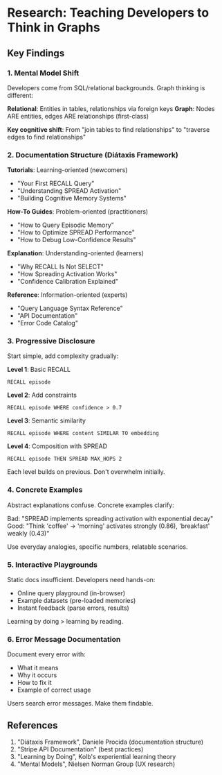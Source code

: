 # Research: Teaching Developers to Think in Graphs

## Key Findings

### 1. Mental Model Shift

Developers come from SQL/relational backgrounds. Graph thinking is different:

**Relational**: Entities in tables, relationships via foreign keys
**Graph**: Nodes ARE entities, edges ARE relationships (first-class)

**Key cognitive shift**: From "join tables to find relationships" to "traverse edges to find relationships"

### 2. Documentation Structure (Diátaxis Framework)

**Tutorials**: Learning-oriented (newcomers)
- "Your First RECALL Query"
- "Understanding SPREAD Activation"
- "Building Cognitive Memory Systems"

**How-To Guides**: Problem-oriented (practitioners)
- "How to Query Episodic Memory"
- "How to Optimize SPREAD Performance"
- "How to Debug Low-Confidence Results"

**Explanation**: Understanding-oriented (learners)
- "Why RECALL Is Not SELECT"
- "How Spreading Activation Works"
- "Confidence Calibration Explained"

**Reference**: Information-oriented (experts)
- "Query Language Syntax Reference"
- "API Documentation"
- "Error Code Catalog"

### 3. Progressive Disclosure

Start simple, add complexity gradually:

**Level 1**: Basic RECALL
```
RECALL episode
```

**Level 2**: Add constraints
```
RECALL episode WHERE confidence > 0.7
```

**Level 3**: Semantic similarity
```
RECALL episode WHERE content SIMILAR TO embedding
```

**Level 4**: Composition with SPREAD
```
RECALL episode THEN SPREAD MAX_HOPS 2
```

Each level builds on previous. Don't overwhelm initially.

### 4. Concrete Examples

Abstract explanations confuse. Concrete examples clarify:

Bad: "SPREAD implements spreading activation with exponential decay"
Good: "Think 'coffee' → 'morning' activates strongly (0.86), 'breakfast' weakly (0.43)"

Use everyday analogies, specific numbers, relatable scenarios.

### 5. Interactive Playgrounds

Static docs insufficient. Developers need hands-on:
- Online query playground (in-browser)
- Example datasets (pre-loaded memories)
- Instant feedback (parse errors, results)

Learning by doing > learning by reading.

### 6. Error Message Documentation

Document every error with:
- What it means
- Why it occurs
- How to fix it
- Example of correct usage

Users search error messages. Make them findable.

## References

1. "Diátaxis Framework", Daniele Procida (documentation structure)
2. "Stripe API Documentation" (best practices)
3. "Learning by Doing", Kolb's experiential learning theory
4. "Mental Models", Nielsen Norman Group (UX research)

